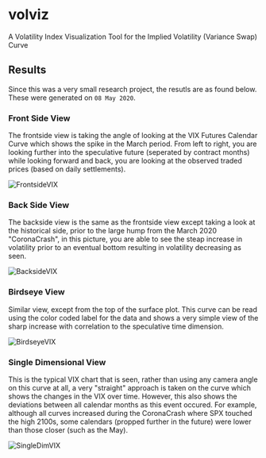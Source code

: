 # volviz
A Volatility Index Visualization Tool for the Implied Volatility (Variance Swap) Curve

## Results
Since this was a very small research project, the resutls are as found below. These were generated on ``08 May 2020``.

### Front Side View
The frontside view is taking the angle of looking at the VIX Futures Calendar Curve which shows the spike in the March period. From left to right, you are looking further into the speculative future (seperated by contract months) while looking forward and back, you are looking at the observed traded prices (based on daily settlements).

![FrontsideVIX](https://i.imgur.com/hG6k18i.png)

### Back Side View
The backside view is the same as the frontside view except taking a look at the historical side, prior to the large hump from the March 2020 "CoronaCrash", in this picture, you are able to see the steap increase in volatility prior to an eventual bottom resulting in volatility decreasing as seen.

![BacksideVIX](https://i.imgur.com/u36Oc0j.png)

### Birdseye View
Similar view, except from the top of the surface plot. This curve can be read using the color coded label for the data and shows a very simple view of the sharp increase with correlation to the speculative time dimension.

![BirdseyeVIX](https://i.imgur.com/NthQMVt.png)

### Single Dimensional View
This is the typical VIX chart that is seen, rather than using any camera angle on this curve at all, a very "straight" approach is taken on the curve which shows the changes in the VIX over time. However, this also shows the deviations between all calendar months as this event occured. For example, although all curves increased during the CoronaCrash where SPX touched the high 2100s, some calendars (propped further in the future) were lower than those closer (such as the May).

![SingleDimVIX](https://i.imgur.com/0k7V71U.png)
